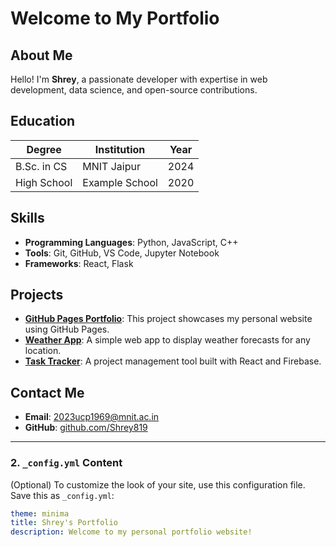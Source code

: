 # Welcome to My Portfolio

## About Me
Hello! I'm **Shrey**, a passionate developer with expertise in web development, data science, and open-source contributions.

## Education
| Degree             | Institution          | Year       |
|---------------------|----------------------|------------|
| B.Sc. in CS         | MNIT Jaipur         | 2024       |
| High School         | Example School      | 2020       |

## Skills
- **Programming Languages**: Python, JavaScript, C++
- **Tools**: Git, GitHub, VS Code, Jupyter Notebook
- **Frameworks**: React, Flask

## Projects
- **[GitHub Pages Portfolio](https://github.com/Shrey819/Shrey819.github.io)**: This project showcases my personal website using GitHub Pages.
- **[Weather App](https://github.com/Shrey819/weather-app)**: A simple web app to display weather forecasts for any location.
- **[Task Tracker](https://github.com/Shrey819/task-tracker)**: A project management tool built with React and Firebase.

## Contact Me
- **Email**: 2023ucp1969@mnit.ac.in
- **GitHub**: [github.com/Shrey819](https://github.com/Shrey819)

---

### **2. `_config.yml` Content**
(Optional) To customize the look of your site, use this configuration file. Save this as `_config.yml`:

```yml
theme: minima
title: Shrey's Portfolio
description: Welcome to my personal portfolio website!

